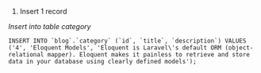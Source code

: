 1. Insert 1 record 

*Insert into table category*

```mysql
INSERT INTO `blog`.`category` (`id`, `title`, `description`) VALUES ('4', 'Eloquent Models', 'Eloquent is Laravel\'s default ORM (object-relational mapper). Eloquent makes it painless to retrieve and store data in your database using clearly defined models');

```

